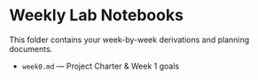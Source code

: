 # Weekly Lab Notebooks

This folder contains your week-by-week derivations and planning documents.

- `week0.md` — Project Charter & Week 1 goals  
